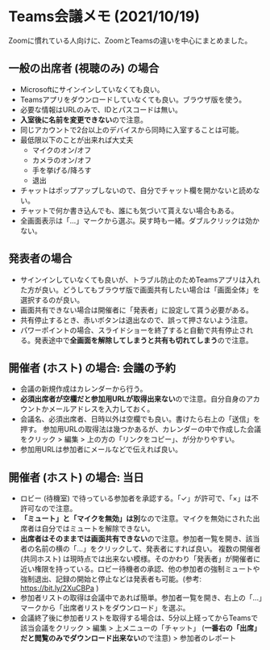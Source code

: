 # Teams会議メモ (2021/10/19)

Zoomに慣れている人向けに、ZoomとTeamsの違いを中心にまとめました。

## 一般の出席者 (視聴のみ) の場合

* Microsoftにサインインしていなくても良い。
* Teamsアプリをダウンロードしていなくても良い。ブラウザ版を使う。
* 必要な情報はURLのみで、IDとパスコードは無い。
* **入室後に名前を変更できない**ので注意。
* 同じアカウントで2台以上のデバイスから同時に入室することは可能。
* 最低限以下のことが出来れば大丈夫
  * マイクのオン/オフ
  * カメラのオン/オフ
  * 手を挙げる/降ろす
  * 退出
* チャットはポップアップしないので、自分でチャット欄を開かないと読めない。
* チャットで何か書き込んでも、誰にも気づいて貰えない場合もある。
* 全画面表示は「&hellip;」マークから選ぶ。戻す時も一緒。ダブルクリックは効かない。

## 発表者の場合

* サインインしていなくても良いが、トラブル防止のためTeamsアプリは入れた方が良い。どうしてもブラウザ版で画面共有したい場合は「画面全体」を選択するのが良い。
* 画面共有できない場合は開催者に「発表者」に設定して貰う必要がある。
* 共有停止するとき、赤いボタンは退出なので、誤って押さないよう注意。
* パワーポイントの場合、スライドショーを終了すると自動で共有停止される。発表途中で**全画面を解除してしまうと共有も切れてしまう**ので注意。

## 開催者 (ホスト) の場合: 会議の予約

* 会議の新規作成はカレンダーから行う。
* **必須出席者が空欄だと参加用URLが取得出来ない**ので注意。自分自身のアカウントかメールアドレスを入力しておく。
* 会議名、必須出席者、日時以外は空欄でも良い。書けたら右上の「送信」を押す。
参加用URLの取得法は幾つかあるが、カレンダーの中で作成した会議をクリック > 編集 > 上の方の「リンクをコピー」、が分かりやすい。
* 参加用URLは参加者にメールなどで伝えれば良い。


## 開催者 (ホスト) の場合: 当日

* ロビー (待機室) で待っている参加者を承認する。「&check;」が許可で、「&times;」は不許可なので注意。
* **「ミュート」と「マイクを無効」は別**なので注意。マイクを無効にされた出席者は自分ではミュートを解除できない。
* **出席者はそのままでは画面共有できない**ので注意。参加者一覧を開き、該当者の名前の横の「&hellip;」をクリックして、発表者にすれば良い。
複数の開催者 (共同ホスト) は現時点では出来ない模様。そのかわり「発表者」が開催者に近い権限を持っている。ロビー待機者の承認、他の参加者の強制ミュートや強制退出、記録の開始と停止などは発表者も可能。(参考: https://bit.ly/2XuCBPa )
* 参加者リストの取得は会議中であれば簡単。参加者一覧を開き、右上の「&hellip;」マークから「出席者リストをダウンロード」を選ぶ。
* 会議終了後に参加者リストを取得する場合は、5分以上経ってからTeamsで該当会議をクリック > 編集 > 上メニューの「チャット」 (**一番右の「出席」だと閲覧のみでダウンロード出来ない**ので注意) > 参加者のレポート
